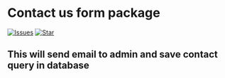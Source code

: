 # Contact us form package

[![Issues](https://img.shields.io/github/issues/shahriarshaon1993/contact)](https://github.com/shahriarshaon1993/contact/issues)
[![Star](https://img.shields.io/github/stars/shahriarshaon1993/contact)](https://github.com/shahriarshaon1993/contact/stargazers)



## This will send email to admin and save contact query in database

